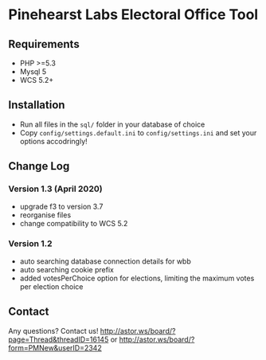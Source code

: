# Pinehearst Labs Electoral Office Tool

## Requirements

* PHP >=5.3
* Mysql 5
* WCS 5.2+

## Installation

* Run all files in the `sql/` folder in your database of choice
* Copy `config/settings.default.ini` to `config/settings.ini` and set your options accodringly!

## Change Log

### Version 1.3 (April 2020)

* upgrade f3 to version 3.7
* reorganise files
* change compatibility to WCS 5.2

### Version 1.2

* auto searching database connection details for wbb
* auto searching cookie prefix
* added votesPerChoice option for elections, limiting the maximum votes per election choice

## Contact

Any questions? Contact us!
<http://astor.ws/board/?page=Thread&threadID=16145>
or
<http://astor.ws/board/?form=PMNew&userID=2342>
